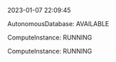 2023-01-07 22:09:45

AutonomousDatabase: AVAILABLE

ComputeInstance: RUNNING

ComputeInstance: RUNNING